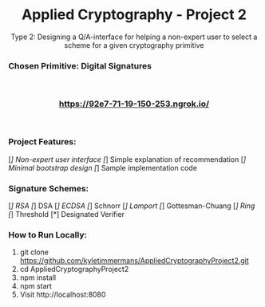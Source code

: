 # <div align="center">Applied Cryptography - Project 2</div>

<div align="center">Type 2: Designing a Q/A-interface for helping a non-expert user to
select a scheme for a given cryptography primitive</div>

### Chosen Primitive: Digital Signatures
</br>

### <div align="center">https://92e7-71-19-150-253.ngrok.io/</div>

</br>

### Project Features:
[*] Non-expert user interface
[*] Simple explanation of recommendation
[*] Minimal bootstrap design
[*] Sample implementation code

### Signature Schemes:
[*] RSA
[*] DSA
[*] ECDSA
[*] Schnorr
[*] Lamport
[*] Gottesman-Chuang
[*] Ring
[*] Threshold
[*] Designated Verifier

### How to Run Locally:
1. git clone https://github.com/kyletimmermans/AppliedCryptographyProject2.git
2. cd AppliedCryptographyProject2
3. npm install
4. npm start
5. Visit http://localhost:8080

